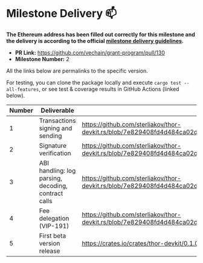 # Milestone Delivery :mailbox:

**The Ethereum address has been filled out correctly for this milestone and the delivery is according to the official [milestone delivery guidelines](../).**  

* **PR Link:** https://github.com/vechain/grant-program/pull/130
* **Milestone Number:** 2

All the links below are permalinks to the specific version. 

For testing, you can clone the package locally and execute `cargo test --all-features`, or see test & coverage results in GitHub Actions (linked below).

| Number | Deliverable                                                                | Link                                                                                                                         | Notes                                  |
| -      | -                                                                          | -                                                                                                                            | -                                      |
| 1      | Transactions signing and sending                                           | https://github.com/sterliakov/thor-devkit.rs/blob/7e829408fd4d484ca02d626a38644fd88f91e306/examples/transaction_broadcast.rs | Link to a full example                 |
| 2      | Signature verification                                                     | https://github.com/sterliakov/thor-devkit.rs/blob/7e829408fd4d484ca02d626a38644fd88f91e306/src/transactions.rs#L216          | Link to the implementation             |
| 3      | ABI handling: log parsing, decoding, contract calls                        | https://github.com/sterliakov/thor-devkit.rs/blob/7e829408fd4d484ca02d626a38644fd88f91e306/examples/abi.rs                   | Link to an example                     |
| 4      | Fee delegation (VIP-191)                                                   | https://github.com/sterliakov/thor-devkit.rs/blob/7e829408fd4d484ca02d626a38644fd88f91e306/src/transactions.rs#L353          | Link to the implementation             |
| 5      | First beta version release                                                 | https://crates.io/crates/thor-devkit/0.1.0-beta.1                                                                            | Permalink to version page on crates.io |